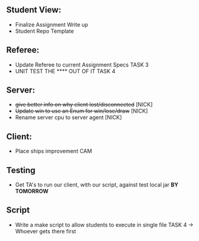 

## Student View:
- Finalize Assignment Write up
- Student Repo Template


## Referee:
- Update Referee to current Assignment Specs TASK 3
- UNIT TEST THE **** OUT OF IT  TASK 4

## Server:
- ~~give better info on why client lost/disconnected~~ [NICK]
- ~~Update win to use an Enum for win/lose/draw~~ [NICK]
- Rename server cpu to server agent [NICK]

## Client:
- Place ships improvement CAM

## Testing
- Get TA's to run our client, with our script, against test local jar  **BY TOMORROW**

## Script
- Write a make script to allow students to execute in single file  TASK 4  -> Whoever gets there first


